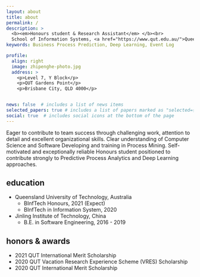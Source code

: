 ```yaml
---
layout: about
title: about
permalink: /
description: >
  <b><em>Honours student & Research Assistant</em> </b><br>
  School of Information Systems, <a href="https://www.qut.edu.au/">Queensland University of Technology</a>
keywords: Business Process Prediction, Deep Learning, Event Log

profile:
  align: right
  image: zhipenghe-photo.jpg
  address: >
    <p>Level 7, Y Block</p>
    <p>QUT Gardens Point</p>
    <p>Brisbane City, QLD 4000</p>


news: false  # includes a list of news items
selected_papers: true # includes a list of papers marked as "selected={true}"
social: true  # includes social icons at the bottom of the page
---
```


Eager to contribute to team success through challenging work, attention to detail and excellent organizational skills. Clear understanding of Computer Science and Software Developing and training in Process Mining. Self-motivated and exceptionally reliable Honours student positioned to contribute strongly to Predictive Process Analytics and Deep Learning approaches.

## education

* Queensland University of Technology, Australia
  * BInfTech Honours, 2021 (Expect)
  * BInfTech in Information System, 2020
* Jinling Institute of Technology, China
  * B.E. in Software Engineering, 2016 - 2019

## honors & awards

* 2021 QUT International Merit Scholarship
* 2020 QUT Vacation Research Experience Scheme (VRES) Scholarship
* 2020 QUT International Merit Scholarship
